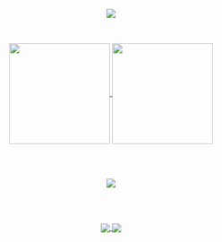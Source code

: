 <p align=center>
<a href="https://himdek.com"><img src="https://img.shields.io/badge/My%20Website-HimDek.com-blue?style=for-the-badge&logo=Internet-Explorer" /></a>
</p>

<br />

<p align=center background-color="inherit">
<a href="https://github.com/HimDek/">
<img align="center" height="180px" src="https://github-readme-stats.vercel.app/api?username=HimDek&count_private=true&include_all_commits=true&show_icons=true&theme=algolia&hide_border=true&bg_color=00000000" />
</a>
<a href="https://github.com/HimDek?tab=repositories">
<img align="center" height="180px" src="https://github-readme-stats.vercel.app/api/top-langs?username=HimDek&count_private=true&include_all_commits=true&show_icons=true&theme=algolia&hide_border=true&layout=compact&langs_count=10&bg_color=00000000" />
</a>
</p>
  
<br /><br />

<p align=center><img background-color="inherit" src="https://github-profile-trophy.vercel.app/?username=HimDek&theme=algolia&no-frame=true&column=-1&no-bg=true" /></p>

<br /><br />

<p align=center background-color="inherit">
<a href="https://github.com/HimDek/Simple-Kickoff-for-Plasma">
<img align="center" src="https://github-readme-stats.vercel.app/api/pin/?username=HimDek&repo=Simple-Kickoff-for-Plasma&theme=algolia&no-frame=true&bg_color=00000000" />
</a>
<a href="https://github.com/HimDek/Acenoster-ZSH-Theme">
<img align="center" src="https://github-readme-stats.vercel.app/api/pin/?username=HimDek&repo=Acenoster-ZSH-Theme&theme=algolia&no-frame=true&bg_color=00000000" />
</a>
</p>
  

